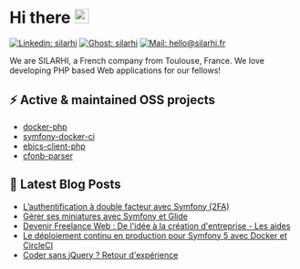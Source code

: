 #  Hi there <a href="https://silarhi.fr"><img src="https://media.giphy.com/media/hvRJCLFzcasrR4ia7z/giphy.gif" width="25px"></a>
[![Linkedin: silarhi](https://img.shields.io/badge/-SILARHI-blue?style=flat-square&logo=Linkedin&logoColor=white&link=https://www.linkedin.com/company/silarhi/)](https://www.linkedin.com/company/silarhi/)
[![Ghost: silarhi](https://img.shields.io/badge/-Blog-738A94?style=flat-square&logo=Ghost&logoColor=white&link=https://blog.silarhi.fr)](https://blog.silarhi.fr)
[![Mail: hello@silarhi.fr](https://img.shields.io/badge/-hello@silarhi.fr-555555?style=flat-square&logo=Gmail&logoColor=white&link=mailto:hello@silarhi.fr&label=Contact%20us!&labelColor=EA4335)](mailto:hello@silarhi.fr)

We are SILARHI, a French company from Toulouse, France. We love developing PHP based Web applications for our fellows!

## ⚡ Active & maintained OSS projects
* [docker-php](https://github.com/silarhi/docker-php)
* [symfony-docker-ci](https://github.com/silarhi/symfony-docker-ci)
* [ebics-client-php](https://github.com/andrew-svirin/ebics-client-php)
* [cfonb-parser](https://github.com/silarhi/cfonb-parser)


## 📕 Latest Blog Posts
<!-- BLOG-POST-LIST:START -->
- [L’authentification à double facteur avec Symfony (2FA)](https://blog.silarhi.fr/symfony-double-authentification-2fa/)
- [Gérer ses miniatures avec Symfony et Glide](https://blog.silarhi.fr/symfony-miniature-image-glide-php/)
- [Devenir Freelance Web : De l'idée à la création d'entreprise - Les aides](https://blog.silarhi.fr/devenir-freelance-web-partie-1/)
- [Le déploiement continu en production pour Symfony 5 avec Docker et CircleCI](https://blog.silarhi.fr/deploiement-continu-symfony-docker-circleci/)
- [Coder sans jQuery ? Retour d'expérience](https://blog.silarhi.fr/adieu-jquery-bootstrap-5-tendance/)
<!-- BLOG-POST-LIST:END -->
